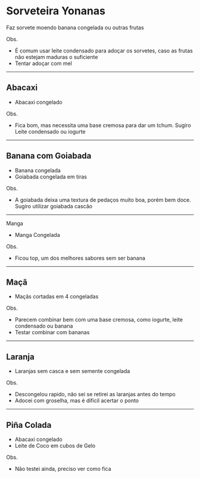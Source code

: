 # Sorveteira Yonanas

Faz sorvete moendo banana congelada ou outras frutas

Obs.
* É comum usar leite condensado para adoçar os sorvetes, caso as frutas não estejam maduras o suficiente
* Tentar adoçar com mel

---

## Abacaxi

* Abacaxi congelado 

Obs.
* Fica bom, mas necessita uma base cremosa para dar um tchum. Sugiro Leite condensado ou iogurte

---
## Banana com Goiabada

* Banana congelada
* Goiabada congelada em tiras

Obs.
* A goiabada deixa uma textura de pedaços muito boa, porém bem doce. Sugiro utilizar goiabada cascão

---
Manga
* Manga Congelada

Obs.
* Ficou top, um dos melhores sabores sem ser banana

---
## Maçã
* Maçãs cortadas em 4 congeladas

Obs.
* Parecem combinar bem com uma base cremosa, como iogurte, leite condensado ou banana
* Testar combinar com bananas

---
## Laranja
* Laranjas sem casca e sem semente congelada

Obs.
* Descongelou rapido, não sei se retirei as laranjas antes do tempo
* Adocei com groselha, mas é dificil acertar o ponto

---
## Piña Colada
* Abacaxi congelado
* Leite de Coco em cubos de Gelo

Obs.
* Não testei ainda, preciso ver como fica
